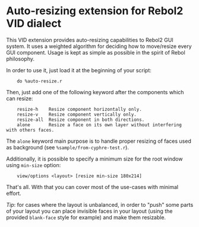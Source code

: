 # Auto-resizing extension for Rebol2 VID dialect

This VID extension provides auto-resizing capabilities to Rebol2 GUI system. It uses a weighted algorithm for deciding how to move/resize every GUI component. Usage is kept as simple as possible in the spirit of Rebol philosophy.

In order to use it, just load it at the beginning of your script:
```
    do %auto-resize.r
```

Then, just add one of the following keyword after the components which can resize:
```
	resize-h	Resize component horizontally only.
	resize-v	Resize component vertically only.
	resize-all	Resize component in both directions.
	alone		Resize a face on its own layer without interfering with others faces.
```
The `alone` keyword main purpose is to handle proper resizing of faces used as background (see `%sample/from-cyphre-test.r`). 

Additionally, it is possible to specify a minimum size for the root window using `min-size` option:
```
    view/options <layout> [resize min-size 180x214]
```

That's all. With that you can cover most of the use-cases with minimal effort.

_Tip_: for cases where the layout is unbalanced, in order to "push" some parts of your layout you can place invisible faces in your layout (using the provided `blank-face` style for example) and make them resizable.


